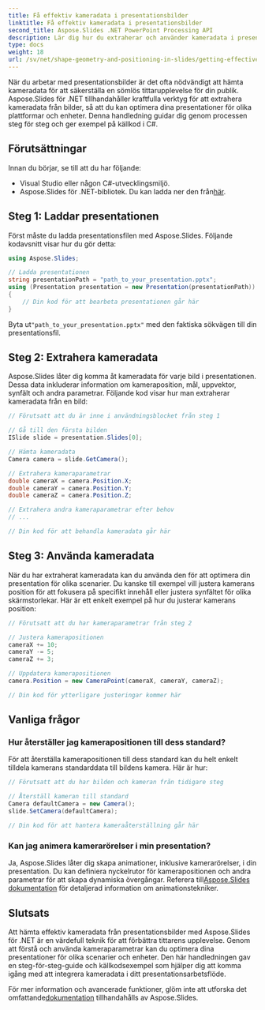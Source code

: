 ```yaml
---
title: Få effektiv kameradata i presentationsbilder
linktitle: Få effektiv kameradata i presentationsbilder
second_title: Aspose.Slides .NET PowerPoint Processing API
description: Lär dig hur du extraherar och använder kameradata i presentationsbilder med Aspose.Slides för .NET. Optimera tittarupplevelsen med steg-för-steg-exempel.
type: docs
weight: 18
url: /sv/net/shape-geometry-and-positioning-in-slides/getting-effective-camera-data/
---
```


När du arbetar med presentationsbilder är det ofta nödvändigt att hämta kameradata för att säkerställa en sömlös tittarupplevelse för din publik. Aspose.Slides för .NET tillhandahåller kraftfulla verktyg för att extrahera kameradata från bilder, så att du kan optimera dina presentationer för olika plattformar och enheter. Denna handledning guidar dig genom processen steg för steg och ger exempel på källkod i C#.

## Förutsättningar

Innan du börjar, se till att du har följande:

- Visual Studio eller någon C#-utvecklingsmiljö.
-  Aspose.Slides för .NET-bibliotek. Du kan ladda ner den från[här](https://releases.aspose.com/slides/net/).

## Steg 1: Laddar presentationen

Först måste du ladda presentationsfilen med Aspose.Slides. Följande kodavsnitt visar hur du gör detta:

```csharp
using Aspose.Slides;

// Ladda presentationen
string presentationPath = "path_to_your_presentation.pptx";
using (Presentation presentation = new Presentation(presentationPath))
{
    // Din kod för att bearbeta presentationen går här
}
```

 Byta ut`"path_to_your_presentation.pptx"` med den faktiska sökvägen till din presentationsfil.

## Steg 2: Extrahera kameradata

Aspose.Slides låter dig komma åt kameradata för varje bild i presentationen. Dessa data inkluderar information om kameraposition, mål, uppvektor, synfält och andra parametrar. Följande kod visar hur man extraherar kameradata från en bild:

```csharp
// Förutsatt att du är inne i användningsblocket från steg 1

// Gå till den första bilden
ISlide slide = presentation.Slides[0];

// Hämta kameradata
Camera camera = slide.GetCamera();

// Extrahera kameraparametrar
double cameraX = camera.Position.X;
double cameraY = camera.Position.Y;
double cameraZ = camera.Position.Z;

// Extrahera andra kameraparametrar efter behov
// ...

// Din kod för att behandla kameradata går här
```

## Steg 3: Använda kameradata

När du har extraherat kameradata kan du använda den för att optimera din presentation för olika scenarier. Du kanske till exempel vill justera kamerans position för att fokusera på specifikt innehåll eller justera synfältet för olika skärmstorlekar. Här är ett enkelt exempel på hur du justerar kamerans position:

```csharp
// Förutsatt att du har kameraparametrar från steg 2

// Justera kamerapositionen
cameraX += 10;
cameraY -= 5;
cameraZ += 3;

// Uppdatera kamerapositionen
camera.Position = new CameraPoint(cameraX, cameraY, cameraZ);

// Din kod för ytterligare justeringar kommer här
```

## Vanliga frågor

### Hur återställer jag kamerapositionen till dess standard?

För att återställa kamerapositionen till dess standard kan du helt enkelt tilldela kamerans standarddata till bildens kamera. Här är hur:

```csharp
// Förutsatt att du har bilden och kameran från tidigare steg

// Återställ kameran till standard
Camera defaultCamera = new Camera();
slide.SetCamera(defaultCamera);

// Din kod för att hantera kameraåterställning går här
```

### Kan jag animera kamerarörelser i min presentation?

Ja, Aspose.Slides låter dig skapa animationer, inklusive kamerarörelser, i din presentation. Du kan definiera nyckelrutor för kamerapositionen och andra parametrar för att skapa dynamiska övergångar. Referera till[Aspose.Slides dokumentation](https://reference.aspose.com/slides/net/) för detaljerad information om animationstekniker.

## Slutsats

Att hämta effektiv kameradata från presentationsbilder med Aspose.Slides för .NET är en värdefull teknik för att förbättra tittarens upplevelse. Genom att förstå och använda kameraparametrar kan du optimera dina presentationer för olika scenarier och enheter. Den här handledningen gav en steg-för-steg-guide och källkodsexempel som hjälper dig att komma igång med att integrera kameradata i ditt presentationsarbetsflöde.

 För mer information och avancerade funktioner, glöm inte att utforska det omfattande[dokumentation](https://reference.aspose.com/slides/net/) tillhandahålls av Aspose.Slides.
